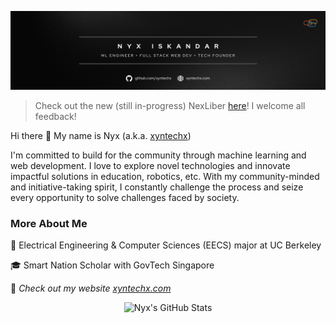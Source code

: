 [![Profile Banner](https://raw.githubusercontent.com/xyntechx/xyntechx/master/banner.png)](https://xyntechx.com)

> Check out the new (still in-progress) NexLiber [here](https://nexliber.com)! I welcome all feedback!

Hi there 👋 My name is Nyx (a.k.a. [xyntechx](https://xyntechx.com))

I'm committed to build for the community through machine learning and web development. I love to explore novel technologies and innovate impactful solutions in education, robotics, etc. With my community-minded and initiative-taking spirit, I constantly challenge the process and seize every opportunity to solve challenges faced by society.

### More About Me

🐻 Electrical Engineering & Computer Sciences (EECS) major at UC Berkeley

🎓 Smart Nation Scholar with GovTech Singapore

🚀 *Check out my website [xyntechx.com](https://xyntechx.com)*

<p align="center">
  <img src="https://github-readme-stats.vercel.app/api?username=xyntechx&theme=slateorange" alt="Nyx's GitHub Stats" width="350" />
</p>
